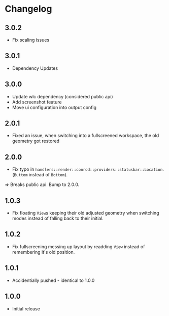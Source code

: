# Changelog

## 3.0.2

- Fix scaling issues

## 3.0.1

- Dependency Updates

## 3.0.0

- Update wlc dependency (considered public api)
- Add screenshot feature
- Move ui configuration into output config

## 2.0.1

- Fixed an issue, when switching into a fullscreened workspace, the old geometry got restored

## 2.0.0

- Fix typo in `handlers::render::conrod::providers::statusbar::Location`. (`Buttom` instead of `Bottom`).

=> Breaks public api. Bump to 2.0.0.

## 1.0.3

- Fix floating `View`s keeping their old adjusted geometry when switching modes instead of falling back to their initial.

## 1.0.2

- Fix fullscreening messing up layout by readding `View` instead of remembering it's old position.


## 1.0.1

- Accidentially pushed - identical to 1.0.0

## 1.0.0

- Initial release
